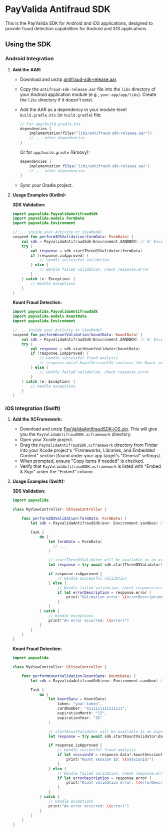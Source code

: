 # PayValida Antifraud SDK

This is the PayValida SDK for Android and iOS applications, designed
to provide fraud detection capabilities for Android and iOS applications.

## Using the SDK

### Android Integration

1. **Add the AAR:**
   - Download and unzip
     [antifraud-sdk-release.aar](https://github.com/gamelio-pv/Antifraud-SDK/releases/download/1.1.0/antifraud-sdk-release.aar).
   - Copy the `antifraud-sdk-release.aar` file into the `libs` directory of your
     Android application module (e.g., `your-app/app/libs`). Create the `libs`
     directory if it doesn't exist.
   - Add the AAR as a dependency in your module-level `build.gradle.kts` (or
     `build.gradle`) file:

     ```kotlin
     // For app/build.gradle.kts
     dependencies {
         implementation(files("libs/antifraud-sdk-release.aar"))
         // ... other dependencies
     }
     ```
     Or for `app/build.gradle` (Groovy):
     ```groovy
     dependencies {
         implementation files('libs/antifraud-sdk-release.aar')
         // ... other dependencies
     }
     ```
   - Sync your Gradle project.

2. **Usage Examples (Kotlin):**

    **3DS Validation:**
    ```kotlin
    import payvalida.PayvalidaAntifraudSdk
    import payvalida.models.FormData
    import payvalida.Environment

    // ... inside your Activity or ViewModel
    suspend fun perform3DSValidation(formData: FormData) {
        val sdk = PayvalidaAntifraudSdk(Environment.SANDBOX) // Or Environment.PRODUCTION
        try {
            val response = sdk.startThreeDSValidator(formData)
            if (response.isApproved) {
                // Handle successful validation
            } else {
                // Handle failed validation, check response.error
            }
        } catch (e: Exception) {
            // Handle exceptions
        }
    }
    ```

    **Kount Fraud Detection:**
    ```kotlin
    import payvalida.PayvalidaAntifraudSdk
    import payvalida.models.KountData
    import payvalida.Environment

    // ... inside your Activity or ViewModel
    suspend fun performKountValidation(kountData: KountData) {
        val sdk = PayvalidaAntifraudSdk(Environment.SANDBOX) // Or Environment.PRODUCTION
        try {
            val response = sdk.startKountValidator(kountData)
            if (response.isApproved) {
                // Handle successful fraud analysis
                // response.data?.kountSessiontId contains the Kount session ID
            } else {
                // Handle failed validation, check response.error
            }
        } catch (e: Exception) {
            // Handle exceptions
        }
    }
    ```

### iOS Integration (Swift)

1. **Add the XCFramework:**
   - Download and unzip
     [PayValidaAntifraudSDK-iOS.zip](https://github.com/gamelio-pv/Antifraud-SDK/releases/download/1.1.0/PayvalidaAntifraudSDK-iOS.zip.).
     This will give you the `PayValidaAntifraudSDK.xcframework` directory.
   - Open your Xcode project.
   - Drag the `PayValidaAntifraudSDK.xcframework` directory from Finder into
     your Xcode project's "Frameworks, Libraries, and Embedded Content" section
     (found under your app target's "General" settings).
   - When prompted, ensure "Copy items if needed" is checked.
   - Verify that `PayValidaAntifraudSDK.xcframework` is listed with "Embed &
     Sign" under the "Embed" column.

2. **Usage Examples (Swift):**

   **3DS Validation:**
    ```swift
    import payvalida

    class MyViewController: UIViewController {

        func perform3DSValidation(formData: FormData) {
            let sdk = PayvalidaAntifraudSdk(env: Environment.sandbox) // Or Environment.production

            Task {
                do {
                    let formData = FormData(
                      // ...
                    )

                    // startThreeDSValidator will be available as an async function in Swift.
                    let response = try await sdk.startThreeDSValidator(data: formData)

                    if response.isApproved {
                        // Handle successful validation
                    } else {
                        // Handle failed validation, check response.error
                        if let errorDescription = response.error {
                            print("Validation error: \(errorDescription)")
                        }
                    }
                } catch {
                    // Handle exceptions
                    print("An error occurred: \(error)")
                }
            }
        }
    }
    ```

    **Kount Fraud Detection:**
    ```swift
    import payvalida

    class MyViewController: UIViewController {

        func performKountValidation(kountData: KountData) {
            let sdk = PayvalidaAntifraudSdk(env: Environment.sandbox) // Or Environment.production

            Task {
                do {
                    let kountData = KountData(
                        token: "your-token",
                        cardNumber: "4111111111111111",
                        expirationMonth: "12",
                        expirationYear: "25"
                    )

                    // startKountValidator will be available as an async function in Swift.
                    let response = try await sdk.startKountValidator(data: kountData)

                    if response.isApproved {
                        // Handle successful fraud analysis
                        if let sessionId = response.data?.kountSessiontId {
                            print("Kount session ID: \(sessionId)")
                        }
                    } else {
                        // Handle failed validation, check response.error
                        if let errorDescription = response.error {
                            print("Kount validation error: \(errorDescription)")
                        }
                    }
                } catch {
                    // Handle exceptions
                    print("An error occurred: \(error)")
                }
            }
        }
    }
    ```

